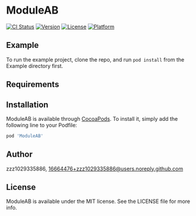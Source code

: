 # ModuleAB

[![CI Status](https://img.shields.io/travis/zzz1029335886/ModuleAB.svg?style=flat)](https://travis-ci.org/zzz1029335886/ModuleAB)
[![Version](https://img.shields.io/cocoapods/v/ModuleAB.svg?style=flat)](https://cocoapods.org/pods/ModuleAB)
[![License](https://img.shields.io/cocoapods/l/ModuleAB.svg?style=flat)](https://cocoapods.org/pods/ModuleAB)
[![Platform](https://img.shields.io/cocoapods/p/ModuleAB.svg?style=flat)](https://cocoapods.org/pods/ModuleAB)

## Example

To run the example project, clone the repo, and run `pod install` from the Example directory first.

## Requirements

## Installation

ModuleAB is available through [CocoaPods](https://cocoapods.org). To install
it, simply add the following line to your Podfile:

```ruby
pod 'ModuleAB'
```

## Author

zzz1029335886, 16664476+zzz1029335886@users.noreply.github.com

## License

ModuleAB is available under the MIT license. See the LICENSE file for more info.
